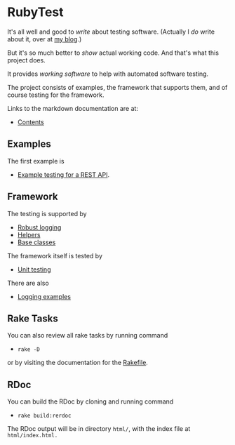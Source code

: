 # RubyTest

It's all well and good to _write_ about testing software.  (Actually I _do_ write about it, over at [my blog](https://burdettelamar.wordpress.com/).)

But it's so much better to _show_ actual working code.  And that's what this project does.

It provides _working software_ to help with automated software testing.

The project consists of examples, the framework that supports them, and of course testing for the framework.

Links to the markdown documentation are at:

- [Contents](./Contents.md)

## Examples

The first example is
 
- [Example testing for a REST API](./examples/rest_api/RestAPI.md).

## Framework

The testing is supported by

- [Robust logging](./lib/log/Log.md)
- [Helpers](./lib/helpers/Helpers.md)
- [Base classes](./lib/base_classes/BaseClasses.md)

The framework itself is tested by

- [Unit testing](./test/Test.md)

There are also

- [Logging examples](./examples/log/Log.md)

## Rake Tasks

You can also review all rake tasks by running command

- <code>rake -D</code>

or by visiting the documentation for the [Rakefile](./Rakefile.md).

## RDoc

You can build the RDoc by cloning and running command

- <code>rake build:rerdoc</code>
  
The RDoc output will be in directory <code>html/</code>, with the index file at <code>html/index.html</html>.
